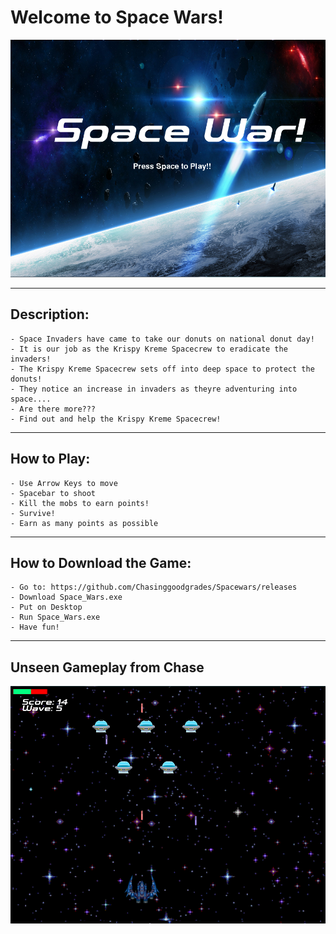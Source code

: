 # Welcome to Space Wars!
![alt text](https://raw.githubusercontent.com/Chasinggoodgrades/Spacewars/master/images/startscreenscreenie.PNG)

---

## Description:
    - Space Invaders have came to take our donuts on national donut day!
    - It is our job as the Krispy Kreme Spacecrew to eradicate the invaders!
    - The Krispy Kreme Spacecrew sets off into deep space to protect the donuts!
    - They notice an increase in invaders as theyre adventuring into space....
    - Are there more???
    - Find out and help the Krispy Kreme Spacecrew!

---

## How to Play:
    - Use Arrow Keys to move
    - Spacebar to shoot
    - Kill the mobs to earn points!
    - Survive!
    - Earn as many points as possible

---

## How to Download the Game:
    - Go to: https://github.com/Chasinggoodgrades/Spacewars/releases
    - Download Space_Wars.exe
    - Put on Desktop
    - Run Space_Wars.exe
    - Have fun!

---

## Unseen Gameplay from Chase
![alt text](https://raw.githubusercontent.com/Chasinggoodgrades/Spacewars/master/images/gameplay.PNG)
    

    
